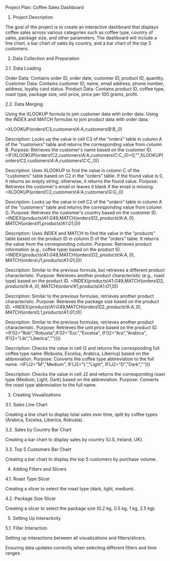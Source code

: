 Project Plan: Coffee Sales Dashboard

1. Project Description

The goal of the project is to create an interactive dashboard that displays coffee sales across various categories such as coffee type, country of sales, package size, and other parameters. The dashboard will include a line chart, a bar chart of sales by country, and a bar chart of the top 5 customers.


2. Data Collection and Preparation

2.1. Data Loading


Order Data: Contains order ID, order date, customer ID, product ID, quantity.
Customer Data: Contains customer ID, name, email address, phone number, address, loyalty card status.
Product Data: Contains product ID, coffee type, roast type, package size, unit price, price per 100 grams, profit.

2.2. Data Merging

Using the XLOOKUP formula to join customer data with order data.
Using the INDEX and MATCH formulas to join product data with order data.

=XLOOKUP(orders!C3,customers!$A:$A,customers!$B:$B,,0)

Description: Looks up the value in cell C3 of the "orders" table in column A of the "customers" table and returns the corresponding value from column B.
Purpose: Retrieves the customer's name based on the customer ID.
=IF(XLOOKUP(orders!C2,customers!$A:$A,customers!$C:$C,,0)=0,"",XLOOKUP(orders!C2,customers!$A:$A,customers!$C:$C,,0))

Description: Uses XLOOKUP to find the value in column C of the "customers" table based on C2 in the "orders" table. If the found value is 0, it returns an empty string; otherwise, it returns the found value.
Purpose: Retrieves the customer's email or leaves it blank if the email is missing.
=XLOOKUP(orders!C2,customers!$A:$A,customers!$G:$G,,0)

Description: Looks up the value in cell C2 of the "orders" table in column A of the "customers" table and returns the corresponding value from column G.
Purpose: Retrieves the customer's country based on the customer ID.
=INDEX(products!$A$1:$G$49,MATCH(orders!$D2,products!$A:$A,0),MATCH(orders!I$1,products!$A$1:$G$1,0))

Description: Uses INDEX and MATCH to find the value in the "products" table based on the product ID in column D of the "orders" table. It returns the value from the corresponding column.
Purpose: Retrieves product information (e.g., coffee type) based on the product ID.
=INDEX(products!$A$1:$G$49,MATCH(orders!$D2,products!$A:$A,0),MATCH(orders!J$1,products!$A$1:$G$1,0))

Description: Similar to the previous formula, but retrieves a different product characteristic.
Purpose: Retrieves another product characteristic (e.g., roast type) based on the product ID.
=INDEX(products!$A$1:$G$49,MATCH(orders!$D2,products!$A:$A,0),MATCH(orders!K$1,products!$A$1:$G$1,0))

Description: Similar to the previous formulas, retrieves another product characteristic.
Purpose: Retrieves the package size based on the product ID.
=INDEX(products!$A$1:$G$49,MATCH(orders!$D2,products!$A:$A,0),MATCH(orders!L$1,products!$A$1:$G$1,0))

Description: Similar to the previous formulas, retrieves another product characteristic.
Purpose: Retrieves the unit price based on the product ID.
=IF(I2="Rob","Robusta",IF(I2="Exc","Excelsa", IF(I2="Ara","Arabica", IF(I2="Lib","Liberica",""))))

Description: Checks the value in cell I2 and returns the corresponding full coffee type name (Robusta, Excelsa, Arabica, Liberica) based on the abbreviation.
Purpose: Converts the coffee type abbreviation to the full name.
=IF(J2="M","Medium", IF(J2="L","Light", IF(J2="D","Dark","")))

Description: Checks the value in cell J2 and returns the corresponding roast type (Medium, Light, Dark) based on the abbreviation.
Purpose: Converts the roast type abbreviation to the full name.

3. Creating Visualizations

3.1. Sales Line Chart

Creating a line chart to display total sales over time, split by coffee types (Arabica, Excelsa, Liberica, Robusta).

3.2. Sales by Country Bar Chart

Creating a bar chart to display sales by country (U.S, Ireland, UK).

3.3. Top 5 Customers Bar Chart

Creating a bar chart to display the top 5 customers by purchase volume.

4. Adding Filters and Slicers

4.1. Roast Type Slicer

Creating a slicer to select the roast type (dark, light, medium).

4.2. Package Size Slicer

Creating a slicer to select the package size (0.2 kg, 0.5 kg, 1 kg, 2.5 kg).

5. Setting Up Interactivity

5.1. Filter Interaction

Setting up interactions between all visualizations and filters/slicers.

Ensuring data updates correctly when selecting different filters and time ranges.
